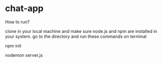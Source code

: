 # chat-app
How to run?

clone in your local machine and make sure node.js and npm are installed in your system.
go to the directory and run these commands on terminal


npm init

nodemon server.js
